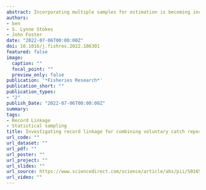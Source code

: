```yaml
---
abstract: Incorporating multiple samples for estimation is becoming increasingly popular across industries and disciplines. Indeed, various fisheries agencies combine samples when estimating catch totals. In this paper, we examine a probabilistic matching technique to link a non-probability sample of electronic reports of fishing trips with a dockside probability sample. We use 2017 data from a capture-recapture pilot study in the Gulf of Mexico and compare it with current methodologies. We also examine a key parameter used in record linkage—a threshold score for the algorithm—and study its effect in this setting. We show that combining non-probability data with a probability sample is useful for estimating fish catch and argue record linkage is a useful way to link the data.
authors:
- ben
- S. Lynne Stokes
- John Foster
date: "2022-07-06T00:00:00Z"
doi: 10.1016/j.fishres.2022.106301
featured: false
image:
  caption: ""
  focal_point: ""
  preview_only: false
publication: '*Fisheries Research*'
publication_short: ""
publication_types:
- "2"
publish_Date: "2022-07-06T00:00:00Z"
summary: 
tags:
- Record Linkage
- Statistical sampling
title: Investigating record linkage for combining voluntary catch reports with a probability sample
url_code: ""
url_dataset: ""
url_pdf: ""
url_poster: ""
url_project: ""
url_slides: ""
url_source: https://www.sciencedirect.com/science/article/abs/pii/S0165783622000789
url_video: ""
---
```


